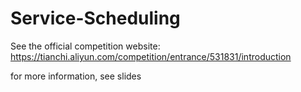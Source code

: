 # Service-Scheduling

See the official competition website: https://tianchi.aliyun.com/competition/entrance/531831/introduction

for more information, see slides 

